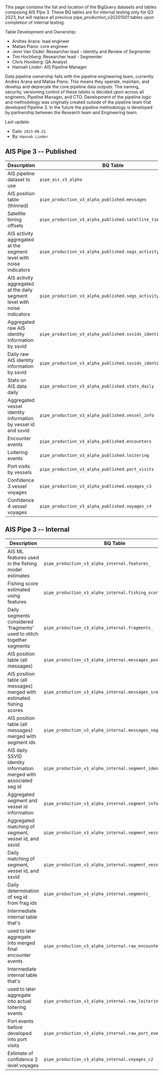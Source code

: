 This page contains the list and location of the BigQuery datasets and tables composing AIS Pipe 3. These BQ tables are for internal testing only for Q3 2023, but will replace all previous pipe_production_v20201001 tables upon completion of internal testing. 

Table Development and Ownership: 

+ Andres Arana: lead engineer
+ Matias Piano: core engineer
+ Jenn Van Osdel: Researcher lead - Identity and Review of Segmenter
+ Tim Hochberg: Researcher lead - Segmenter
+ Chris Homberg: QA Analyst
+ Hannah Linder: AIS Pipeline Manager


Data pipeline ownership falls with the pipeline engineering team, currently Andres Arana and Matias Piano. This means they operate, maintain, and develop and deprecate  the core pipeline data outputs. The naming, security, versioning control of these tables is decided upon across all engineers, Pipeline Manager, and CTO. Development of the pipeline logic and methodology was originally created outside of the pipeline team that developed Pipeline 3. In the future the pipeline methodology is developed by partnership between the Research team and Engineering team. 


Last update:
   * Date: `2023-08-21`
   * By: `Hannah Linder`


## AIS Pipe 3 -- Published
| Description | BQ Table| Previous BQ Table |
| --- | --- | --- |
| AIS pipeline dataset to use | `pipe_ais_v3_alpha`| `pipe_production_v20201001` | 
| AIS position table (thinned) | `pipe_production_v3_alpha_published.messages` | `pipe_production_v20201001.research_messages` | 
| Satellite timing offsets | `pipe_production_v3_alpha_published.satellite_timing_offsets` | `pipe_production_v20201001.research_satellite_timing` | 
| AIS activity aggregated at the segment level with noise indicators| `pipe_production_v3_alpha_published.segs_activity` | `pipe_production_v20201001.research_segs` | 
| AIS activity aggregated at the daily segment level with noise indicators| `pipe_production_v3_alpha_published.segs_activity_daily` | `pipe_production_v20201001.research_segs_daily` | 
| Aggregated raw AIS identity information by ssvid| `pipe_production_v3_alpha_published.ssvids_identity` | `pipe_production_v20201001.research_ids` | 
| Daily raw AIS identity information by ssvid| `pipe_production_v3_alpha_published.ssvids_identities_daily` | `pipe_production_v20201001.research_ids_daily` | 
| Stats on AIS data daily| `pipe_production_v3_alpha_published.stats_daily` | `pipe_production_v20201001.research_stats` | 
| Aggregated vessel identity information by vessel id and ssvid| `pipe_production_v3_alpha_published.vessel_info` | `pipe_production_v20201001.vessel_info` | 
| Encounter events| `pipe_production_v3_alpha_published.encounters` | `pipe_production_v20201001.encounters` | 
| Loitering events| `pipe_production_v3_alpha_published.loitering` | `pipe_production_v20201001.loitering` | 
| Port visits by vessels| `pipe_production_v3_alpha_published.port_visits` | `pipe_production_v20201001.proto_port_visits` | 
| Confidence 3 vessel voyages| `pipe_production_v3_alpha_published.voyages_c3` | `pipe_production_v20201001.proto_voyages_c3` | 
| Confidence 4 vessel voyages| `pipe_production_v3_alpha_published.voyages_c4` | `pipe_production_v20201001.proto_voyages_c4` | 

## AIS Pipe 3 -- Internal
| Description | BQ Table| Previous BQ Table |
| --- | --- | --- |
| AIS ML features used in the fishing model estimates | `pipe_production_v3_alpha_internal.features_` | `pipe_production_v20201001.features_` | 
| Fishing score estimated using features | `pipe_production_v3_alpha_internal.fishing_score_` | `pipe_production_v20201001.fishing_score_` | 
| Daily segments considered 'fragments' used to stitch together segments | `pipe_production_v3_alpha_internal.fragments_` | NA |
| AIS position table (all messages) | `pipe_production_v3_alpha_internal.messages_positions` | `pipe_production_v20201001.position_messages_` |
| AIS position table (all messages) merged with estimated fishing scores | `pipe_production_v3_alpha_internal.messages_scored_` | `pipe_production_v20201001.messages_scored_` |
| AIS position table (all messages) merged with segment ids | `pipe_production_v3_alpha_internal.messages_segmented_` | `pipe_production_v20201001.messages_segmented_` |
| AIS daily SSVID identity information merged with associated seg id | `pipe_production_v3_alpha_internal.segment_identity_daily_` | `pipe_production_v20201001.segment_identity_daily_` |
| Aggregated segment and vessel id information | `pipe_production_v3_alpha_internal.segment_info` | `pipe_production_v20201001.segment_info` |
| Aggregated matching of segment, vessel id, and ssvid | `pipe_production_v3_alpha_internal.segment_vessel` | `pipe_production_v20201001.segment_vessel` |
| Daily matching of segment, vessel id, and ssvid | `pipe_production_v3_alpha_internal.segment_vessel_daily_` | `pipe_production_v20201001.segment_vessel_daily_` |
| Daily determination of seg id from frag ids | `pipe_production_v3_alpha_internal.segments_` | `pipe_production_v20201001.segments_` |
| Intermediate internal table that's
used to later aggregate into merged final encounter events | `pipe_production_v3_alpha_internal.raw_encounters_` | `pipe_production_v20201001.raw_encounters_` |
| Intermediate internal table that's
used to later aggregate into actual loitering events | `pipe_production_v3_alpha_internal.raw_loitering_` | `pipe_production_v20201001.raw_loitering_` |
| Port events before developed into port visits | `pipe_production_v3_alpha_internal.raw_port_events_` | `pipe_production_v20201001.proto_raw_port_events_` |
| Estimate of confidence 2 level voyages | `pipe_production_v3_alpha_internal.voyages_c2` | `pipe_production_v20201001.proto_voyages_c2` |




